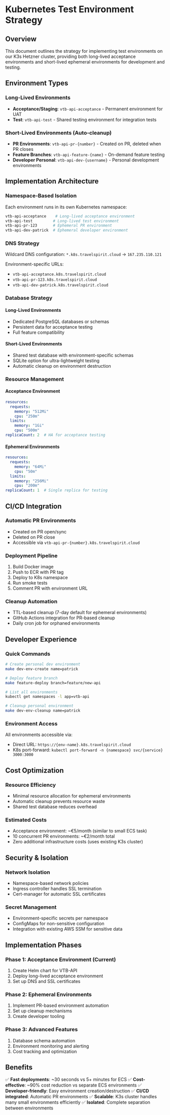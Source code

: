 # Kubernetes Test Environment Strategy

## Overview
This document outlines the strategy for implementing test environments on our K3s Hetzner cluster, providing both long-lived acceptance environments and short-lived ephemeral environments for development and testing.

## Environment Types

### Long-Lived Environments
- **Acceptance/Staging**: `vtb-api-acceptance` - Permanent environment for UAT
- **Test**: `vtb-api-test` - Shared testing environment for integration tests

### Short-Lived Environments (Auto-cleanup)
- **PR Environments**: `vtb-api-pr-{number}` - Created on PR, deleted when PR closes
- **Feature Branches**: `vtb-api-feature-{name}` - On-demand feature testing
- **Developer Personal**: `vtb-api-dev-{username}` - Personal development environments

## Implementation Architecture

### Namespace-Based Isolation
Each environment runs in its own Kubernetes namespace:
```bash
vtb-api-acceptance    # Long-lived acceptance environment
vtb-api-test         # Long-lived test environment
vtb-api-pr-123       # Ephemeral PR environment
vtb-api-dev-patrick  # Ephemeral developer environment
```

### DNS Strategy
Wildcard DNS configuration: `*.k8s.travelspirit.cloud` → `167.235.110.121`

Environment-specific URLs:
- `vtb-api-acceptance.k8s.travelspirit.cloud`
- `vtb-api-pr-123.k8s.travelspirit.cloud`
- `vtb-api-dev-patrick.k8s.travelspirit.cloud`

### Database Strategy

#### Long-Lived Environments
- Dedicated PostgreSQL databases or schemas
- Persistent data for acceptance testing
- Full feature compatibility

#### Short-Lived Environments
- Shared test database with environment-specific schemas
- SQLite option for ultra-lightweight testing
- Automatic cleanup on environment destruction

### Resource Management

#### Acceptance Environment
```yaml
resources:
  requests:
    memory: "512Mi"
    cpu: "250m"
  limits:
    memory: "1Gi" 
    cpu: "500m"
replicaCount: 2  # HA for acceptance testing
```

#### Ephemeral Environments
```yaml
resources:
  requests:
    memory: "64Mi"
    cpu: "50m"
  limits:
    memory: "256Mi"
    cpu: "200m"
replicaCount: 1  # Single replica for testing
```

## CI/CD Integration

### Automatic PR Environments
- Created on PR open/sync
- Deleted on PR close
- Accessible via `vtb-api-pr-{number}.k8s.travelspirit.cloud`

### Deployment Pipeline
1. Build Docker image
2. Push to ECR with PR tag
3. Deploy to K8s namespace
4. Run smoke tests
5. Comment PR with environment URL

### Cleanup Automation
- TTL-based cleanup (7-day default for ephemeral environments)
- GitHub Actions integration for PR-based cleanup
- Daily cron job for orphaned environments

## Developer Experience

### Quick Commands
```bash
# Create personal dev environment
make dev-env-create name=patrick

# Deploy feature branch
make feature-deploy branch=feature/new-api

# List all environments
kubectl get namespaces -l app=vtb-api

# Cleanup personal environment
make dev-env-cleanup name=patrick
```

### Environment Access
All environments accessible via:
- Direct URL: `https://{env-name}.k8s.travelspirit.cloud`
- K8s port-forward: `kubectl port-forward -n {namespace} svc/{service} 3000:3000`

## Cost Optimization

### Resource Efficiency
- Minimal resource allocation for ephemeral environments
- Automatic cleanup prevents resource waste
- Shared test database reduces overhead

### Estimated Costs
- Acceptance environment: ~€5/month (similar to small ECS task)
- 10 concurrent PR environments: ~€2/month total
- Zero additional infrastructure costs (uses existing K3s cluster)

## Security & Isolation

### Network Isolation
- Namespace-based network policies
- Ingress controller handles SSL termination
- Cert-manager for automatic SSL certificates

### Secret Management
- Environment-specific secrets per namespace
- ConfigMaps for non-sensitive configuration
- Integration with existing AWS SSM for sensitive data

## Implementation Phases

### Phase 1: Acceptance Environment (Current)
1. Create Helm chart for VTB-API
2. Deploy long-lived acceptance environment
3. Set up DNS and SSL certificates

### Phase 2: Ephemeral Environments
1. Implement PR-based environment automation
2. Set up cleanup mechanisms
3. Create developer tooling

### Phase 3: Advanced Features
1. Database schema automation
2. Environment monitoring and alerting
3. Cost tracking and optimization

## Benefits

✅ **Fast deployments**: ~30 seconds vs 5+ minutes for ECS
✅ **Cost-effective**: ~90% cost reduction vs separate ECS environments
✅ **Developer-friendly**: Easy environment creation/destruction
✅ **CI/CD integrated**: Automatic PR environments
✅ **Scalable**: K3s cluster handles many small environments efficiently
✅ **Isolated**: Complete separation between environments
